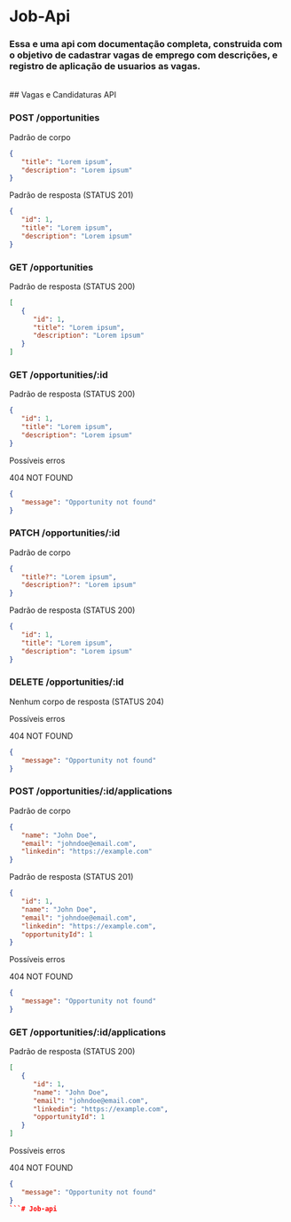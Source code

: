 # Job-Api

### Essa e uma api com documentação completa, construida com o objetivo de cadastrar vagas de emprego com descrições, e registro de aplicação de usuarios as vagas.

<br/>
## Vagas e Candidaturas API

### POST /opportunities

Padrão de corpo

```json
{
   "title": "Lorem ipsum",
   "description": "Lorem ipsum"
}
```

Padrão de resposta (STATUS 201)

```json
{
   "id": 1,
   "title": "Lorem ipsum",
   "description": "Lorem ipsum"
}
```

### GET /opportunities

Padrão de resposta (STATUS 200)

```json
[
   {
      "id": 1,
      "title": "Lorem ipsum",
      "description": "Lorem ipsum"
   }
]
```

### GET /opportunities/:id

Padrão de resposta (STATUS 200)

```json
{
   "id": 1,
   "title": "Lorem ipsum",
   "description": "Lorem ipsum"
}
```

Possíveis erros

404 NOT FOUND

```json
{
   "message": "Opportunity not found"
}
```

### PATCH /opportunities/:id

Padrão de corpo

```json
{
   "title?": "Lorem ipsum",
   "description?": "Lorem ipsum"
}
```

Padrão de resposta (STATUS 200)

```json
{
   "id": 1,
   "title": "Lorem ipsum",
   "description": "Lorem ipsum"
}
```

### DELETE /opportunities/:id

Nenhum corpo de resposta (STATUS 204)

Possíveis erros

404 NOT FOUND

```json
{
   "message": "Opportunity not found"
}
```

### POST /opportunities/:id/applications

Padrão de corpo

```json
{
   "name": "John Doe",
   "email": "johndoe@email.com",
   "linkedin": "https://example.com"
}
```

Padrão de resposta (STATUS 201)

```json
{
   "id": 1,
   "name": "John Doe",
   "email": "johndoe@email.com",
   "linkedin": "https://example.com",
   "opportunityId": 1
}
```

Possíveis erros

404 NOT FOUND

```json
{
   "message": "Opportunity not found"
}
```

### GET /opportunities/:id/applications

Padrão de resposta (STATUS 200)

```json
[
   {
      "id": 1,
      "name": "John Doe",
      "email": "johndoe@email.com",
      "linkedin": "https://example.com",
      "opportunityId": 1
   }
]
```

Possíveis erros

404 NOT FOUND

```json
{
   "message": "Opportunity not found"
}
```# Job-api
